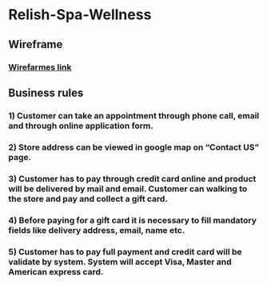 # Relish-Spa-Wellness
## Wireframe
### [Wirefarmes link](https://sgparikh.github.io/Relish-Spa-Wellness-Finalproject/web/images/wireframes/wireframe.html)
## Business rules
### 1)	Customer can take an appointment through phone call, email and through online application form.
### 2)	Store address can be viewed in google map on “Contact US” page.
### 3)	Customer has to pay through credit card online and product will be delivered by mail and email. Customer can walking to the store and pay and collect a gift card.
### 4)	Before paying for a gift card it is necessary to fill mandatory fields like delivery address, email, name etc.
### 5)	Customer has to pay full payment and credit card will be validate by system. System will accept Visa, Master and American express card.
